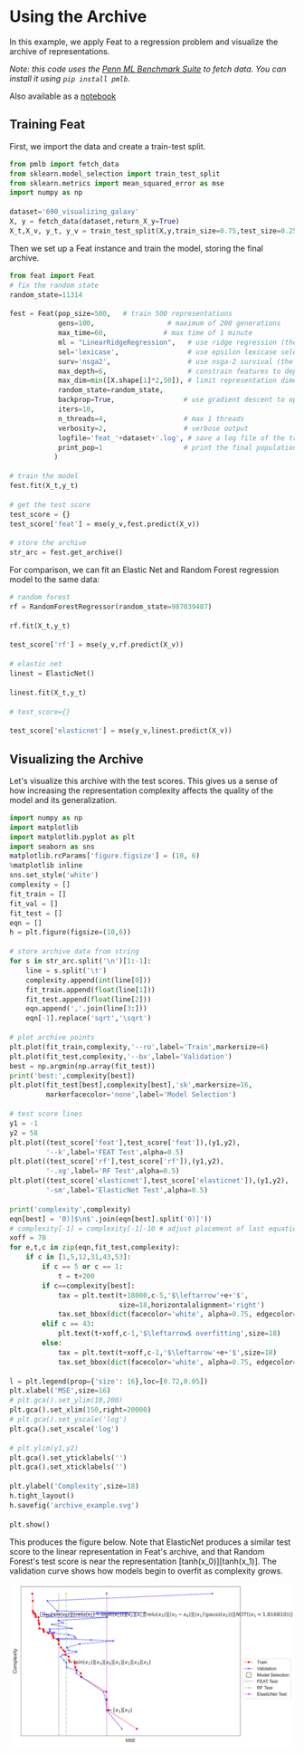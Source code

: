 # Using the Archive

In this example, we apply Feat to a regression problem and visualize the archive of representations. 

*Note: this code uses the [Penn ML Benchmark Suite](https://github.com/EpistasisLab/penn-ml-benchmarks/) to fetch data. You can install it using `pip install pmlb`.*

Also available as a [notebook](http://github.com/lacava/feat/blob/master/docs/examples/archive.ipynb)

## Training Feat

First, we import the data and create a train-test split.

```python
from pmlb import fetch_data
from sklearn.model_selection import train_test_split
from sklearn.metrics import mean_squared_error as mse
import numpy as np

dataset='690_visualizing_galaxy'
X, y = fetch_data(dataset,return_X_y=True)
X_t,X_v, y_t, y_v = train_test_split(X,y,train_size=0.75,test_size=0.25,random_state=42)
```

Then we set up a Feat instance and train the model, storing the final archive. 

```python
from feat import Feat
# fix the random state
random_state=11314

fest = Feat(pop_size=500,	# train 500 representations
            gens=100,                  # maximum of 200 generations
            max_time=60,              # max time of 1 minute
            ml = "LinearRidgeRegression",   # use ridge regression (the default)
            sel='lexicase',                 # use epsilon lexicase selection (the default)
            surv='nsga2',                   # use nsga-2 survival (the defaut)
            max_depth=6,                    # constrain features to depth of 6
            max_dim=min([X.shape[1]*2,50]), # limit representation dimensionality
            random_state=random_state,
            backprop=True,                 # use gradient descent to optimize weights
            iters=10,
            n_threads=4,                   # max 1 threads
            verbosity=2,                   # verbose output
            logfile='feat_'+dataset+'.log', # save a log file of the training loss
            print_pop=1                    # print the final population
           ) 

# train the model
fest.fit(X_t,y_t)

# get the test score
test_score = {}
test_score['feat'] = mse(y_v,fest.predict(X_v))

# store the archive
str_arc = fest.get_archive()
```

For comparison, we can fit an Elastic Net and Random Forest regression model to the same data:

```python
# random forest
rf = RandomForestRegressor(random_state=987039487)

rf.fit(X_t,y_t)

test_score['rf'] = mse(y_v,rf.predict(X_v))

# elastic net
linest = ElasticNet()

linest.fit(X_t,y_t)

# test_score={}

test_score['elasticnet'] = mse(y_v,linest.predict(X_v))

```

## Visualizing the Archive

Let's visualize this archive with the test scores. This gives us a sense of how increasing the representation 
complexity affects the quality of the model and its generalization. 

```python
import numpy as np
import matplotlib
import matplotlib.pyplot as plt
import seaborn as sns
matplotlib.rcParams['figure.figsize'] = (10, 6)
%matplotlib inline 
sns.set_style('white')
complexity = []
fit_train = []
fit_val = []
fit_test = []
eqn = []
h = plt.figure(figsize=(10,6))

# store archive data from string
for s in str_arc.split('\n')[1:-1]:
    line = s.split('\t')
    complexity.append(int(line[0]))
    fit_train.append(float(line[1]))
    fit_test.append(float(line[2]))
    eqn.append(','.join(line[3:]))
    eqn[-1].replace('sqrt','\sqrt')

# plot archive points 
plt.plot(fit_train,complexity,'--ro',label='Train',markersize=6)
plt.plot(fit_test,complexity,'--bx',label='Validation')
best = np.argmin(np.array(fit_test))
print('best:',complexity[best])
plt.plot(fit_test[best],complexity[best],'sk',markersize=16,
		 markerfacecolor='none',label='Model Selection')

# test score lines
y1 = -1
y2 = 58
plt.plot((test_score['feat'],test_score['feat']),(y1,y2),
		 '--k',label='FEAT Test',alpha=0.5)
plt.plot((test_score['rf'],test_score['rf']),(y1,y2),
		 '-.xg',label='RF Test',alpha=0.5)
plt.plot((test_score['elasticnet'],test_score['elasticnet']),(y1,y2),
		 '-sm',label='ElasticNet Test',alpha=0.5)

print('complexity',complexity)
eqn[best] = '0)]$\n$'.join(eqn[best].split('0)]'))
# complexity[-1] = complexity[-1]-10 # adjust placement of last equation
xoff = 70
for e,t,c in zip(eqn,fit_test,complexity):
    if c in [1,5,12,31,43,53]:
        if c == 5 or c == 1: 
            t = t+200
        if c==complexity[best]: 
            tax = plt.text(t+18000,c-5,'$\leftarrow'+e+'$',
						   size=18,horizontalalignment='right')
            tax.set_bbox(dict(facecolor='white', alpha=0.75, edgecolor='none'))
        elif c == 43:
            plt.text(t+xoff,c-1,'$\leftarrow$ overfitting',size=18)
        else:
            tax = plt.text(t+xoff,c-1,'$\leftarrow'+e+'$',size=18)
            tax.set_bbox(dict(facecolor='white', alpha=0.75, edgecolor='none'))

l = plt.legend(prop={'size': 16},loc=[0.72,0.05])
plt.xlabel('MSE',size=16)
# plt.gca().set_ylim(10,200)
plt.gca().set_xlim(150,right=20000)
# plt.gca().set_yscale('log')
plt.gca().set_xscale('log')

# plt.ylim(y1,y2)
plt.gca().set_yticklabels('')
plt.gca().set_xticklabels('')

plt.ylabel('Complexity',size=18)
h.tight_layout()
h.savefig('archive_example.svg')

plt.show()
```

This produces the figure below. Note that ElasticNet produces a similar test score to the linear representation
in Feat's archive, and that Random Forest's test score is near the representation [tanh(x_0)][tanh(x_1)]. The
validation curve shows how models begin to overfit as complexity grows.

![Feat archive](archive_example.svg)

